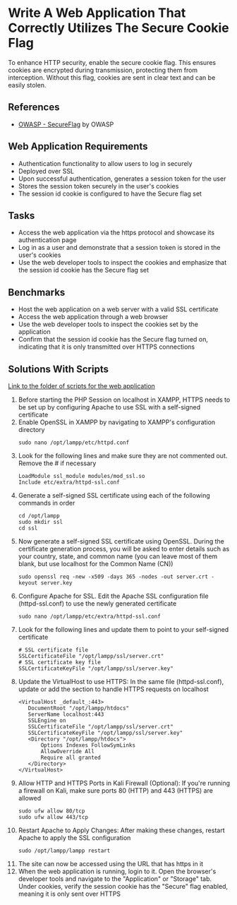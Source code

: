 # Write A Web Application That Correctly Utilizes The Secure Cookie Flag
To enhance HTTP security, enable the secure cookie flag. This ensures cookies are encrypted during transmission, protecting them from interception. Without this flag, cookies are sent in clear text and can be easily stolen.

## References
- [OWASP - SecureFlag](https://owasp.org/www-community/controls/SecureCookieAttribute) by OWASP

## Web Application Requirements
- Authentication functionality to allow users to log in securely
- Deployed over SSL
- Upon successful authentication, generates a session token for the user
- Stores the session token securely in the user's cookies
- The session id cookie is configured to have the Secure flag set

## Tasks
- Access the web application via the https protocol and showcase its authentication page
- Log in as a user and demonstrate that a session token is stored in the user's cookies
- Use the web developer tools to inspect the cookies and emphasize that the session id cookie has the Secure flag set

## Benchmarks
- Host the web application on a web server with a valid SSL certificate
- Access the web application through a web browser
- Use the web developer tools to inspect the cookies set by the application
- Confirm that the session id cookie has the Secure flag turned on, indicating that it is only transmitted over HTTPS connections


## Solutions With Scripts
[Link to the folder of scripts for the web application](https://github.com/aaronamran/MCSI-Remote-Cybersecurity-Internship/tree/main/Secure%20Software%20Development/scripts/secure-cookie-flag)
1. Before starting the PHP Session on localhost in XAMPP, HTTPS needs to be set up by configuring Apache to use SSL with a self-signed certificate
2. Enable OpenSSL in XAMPP by navigating to XAMPP's configuration directory
   ```
   sudo nano /opt/lampp/etc/httpd.conf
   ```
3. Look for the following lines and make sure they are not commented out. Remove the # if necessary
   ```
   LoadModule ssl_module modules/mod_ssl.so
   Include etc/extra/httpd-ssl.conf
   ```
4. Generate a self-signed SSL certificate using each of the following commands in order
   ```
   cd /opt/lampp
   sudo mkdir ssl
   cd ssl
   ```
5. Now generate a self-signed SSL certificate using OpenSSL. During the certificate generation process, you will be asked to enter details such as your country, state, and common name (you can leave most of them blank, but use localhost for the Common Name (CN))
   ```
   sudo openssl req -new -x509 -days 365 -nodes -out server.crt -keyout server.key
   ```
6. Configure Apache for SSL. Edit the Apache SSL configuration file (httpd-ssl.conf) to use the newly generated certificate
   ```
   sudo nano /opt/lampp/etc/extra/httpd-ssl.conf
   ```
7. Look for the following lines and update them to point to your self-signed certificate
   ```
   # SSL certificate file
   SSLCertificateFile "/opt/lampp/ssl/server.crt"
   # SSL certificate key file
   SSLCertificateKeyFile "/opt/lampp/ssl/server.key"
   ```
8. Update the VirtualHost to use HTTPS: In the same file (httpd-ssl.conf), update or add the <VirtualHost> section to handle HTTPS requests on localhost
   ```
   <VirtualHost _default_:443>
      DocumentRoot "/opt/lampp/htdocs"
      ServerName localhost:443
      SSLEngine on
      SSLCertificateFile "/opt/lampp/ssl/server.crt"
      SSLCertificateKeyFile "/opt/lampp/ssl/server.key"
      <Directory "/opt/lampp/htdocs">
          Options Indexes FollowSymLinks
          AllowOverride All
          Require all granted
      </Directory>
   </VirtualHost>
   ```
9. Allow HTTP and HTTPS Ports in Kali Firewall (Optional): If you're running a firewall on Kali, make sure ports 80 (HTTP) and 443 (HTTPS) are allowed
    ```
    sudo ufw allow 80/tcp
    sudo ufw allow 443/tcp
    ```
10. Restart Apache to Apply Changes: After making these changes, restart Apache to apply the SSL configuration
    ```
    sudo /opt/lampp/lampp restart
    ```
11. The site can now be accessed using the URL that has https in it
12. When the web application is running, login to it. Open the browser's developer tools and navigate to the "Application" or "Storage" tab. Under cookies, verify the session cookie has the "Secure" flag enabled, meaning it is only sent over HTTPS

